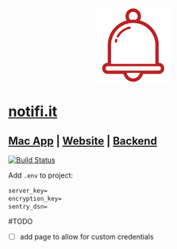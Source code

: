 <p align="center"><img height="150px" src="https://github.com/maxisme/notifi/raw/master/notifi/images/bell.png"></p>

# [notifi.it](https://notifi.it/)

## [Mac App](https://github.com/maxisme/notifi) | [Website](https://github.com/maxisme/notifi.it) | [Backend](https://github.com/maxisme/notifi-backend)

[![Build Status](https://github.com/maxisme/notifi-backend/workflows/notifi/badge.svg)](https://github.com/maxisme/notifi-backend/actions)

Add `.env` to project:
```
server_key=
encryption_key=
sentry_dsn=
```

#TODO
 - [ ] add page to allow for custom credentials